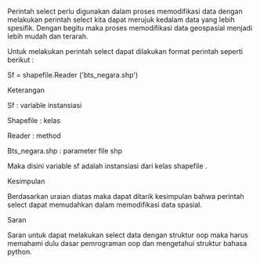 Perintah select perlu digunakan dalam proses memodifikasi data dengan melakukan perintah select kita dapat merujuk kedalam data yang lebih spesifik. Dengan begitu maka proses memodifikasi data geospasial menjadi lebih mudah dan terarah.

Untuk melakukan perintah select dapat dilakukan format perintah seperti berikut :

Sf = shapefile.Reader (&#39;bts\_negara.shp&#39;)

Keterangan

Sf : variable instansiasi

Shapefile : kelas

Reader : method

Bts\_negara.shp : parameter file shp

Maka disini variable sf adalah instansiasi dari kelas shapefile .

Kesimpulan

Berdasarkan uraian diatas maka dapat ditarik kesimpulan bahwa perintah select dapat memudahkan dalam memodifikasi data spasial.

Saran

 Saran untuk dapat melakukan select data dengan struktur oop maka harus memahami dulu dasar pemrograman oop dan mengetahui struktur bahasa python.

